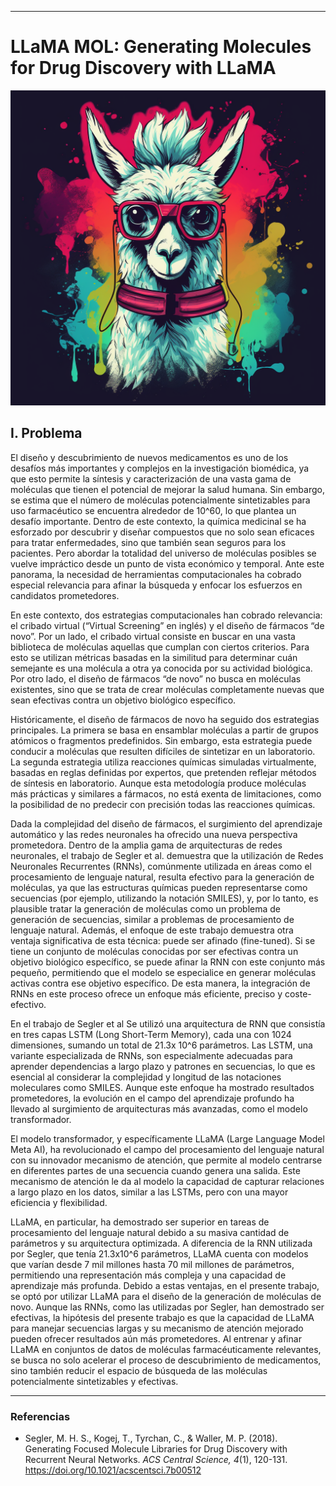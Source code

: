
---

# LLaMA MOL: Generating Molecules for Drug Discovery with LLaMA

![LLaMA - MOL](assets/llama-mol.png) 

## I. Problema

El diseño y descubrimiento de nuevos medicamentos es uno de los desafíos más importantes y complejos en la investigación biomédica, ya que esto permite la síntesis y caracterización de una vasta gama de moléculas que tienen el potencial de mejorar la salud humana. Sin embargo, se estima que el número de moléculas potencialmente sintetizables para uso farmacéutico se encuentra alrededor de 10^60, lo que plantea un desafío importante. Dentro de este contexto, la química medicinal se ha esforzado por descubrir y diseñar compuestos que no solo sean eficaces para tratar enfermedades, sino que también sean seguros para los pacientes. Pero abordar la totalidad del universo de moléculas posibles se vuelve impráctico desde un punto de vista económico y temporal. Ante este panorama, la necesidad de herramientas computacionales ha cobrado especial relevancia para afinar la búsqueda y enfocar los esfuerzos en candidatos prometedores.

En este contexto, dos estrategias computacionales han cobrado relevancia: el cribado virtual (“Virtual Screening” en inglés) y el diseño de fármacos “de novo”. Por un lado, el cribado virtual consiste en buscar en una vasta biblioteca de moléculas aquellas que cumplan con ciertos criterios. Para esto se utilizan métricas basadas en la similitud para determinar cuán semejante es una molécula a otra ya conocida por su actividad biológica. Por otro lado, el diseño de fármacos “de novo” no busca en moléculas existentes, sino que se trata de crear moléculas completamente nuevas que sean efectivas contra un objetivo biológico específico.

Históricamente, el diseño de fármacos de novo ha seguido dos estrategias principales. La primera se basa en ensamblar moléculas a partir de grupos atómicos o fragmentos predefinidos. Sin embargo, esta estrategia puede conducir a moléculas que resulten difíciles de sintetizar en un laboratorio. La segunda estrategia utiliza reacciones químicas simuladas virtualmente, basadas en reglas definidas por expertos, que pretenden reflejar métodos de síntesis en laboratorio. Aunque esta metodología produce moléculas más prácticas y similares a fármacos, no está exenta de limitaciones, como la posibilidad de no predecir con precisión todas las reacciones químicas.

Dada la complejidad del diseño de fármacos, el surgimiento del aprendizaje automático y las redes neuronales ha ofrecido una nueva perspectiva prometedora. Dentro de la amplia gama de arquitecturas de redes neuronales, el trabajo de Segler et al. demuestra que la utilización de Redes Neuronales Recurrentes (RNNs), comúnmente utilizada en áreas como el procesamiento de lenguaje natural, resulta efectivo para la generación de moléculas, ya que las estructuras químicas pueden representarse como secuencias (por ejemplo, utilizando la notación SMILES), y, por lo tanto, es plausible tratar la generación de moléculas como un problema de generación de secuencias, similar a problemas de procesamiento de lenguaje natural. Además, el enfoque de este trabajo demuestra otra ventaja significativa de esta técnica: puede ser afinado (fine-tuned). Si se tiene un conjunto de moléculas conocidas por ser efectivas contra un objetivo biológico específico, se puede afinar la RNN con este conjunto más pequeño, permitiendo que el modelo se especialice en generar moléculas activas contra ese objetivo específico.  De esta manera, la integración de RNNs en este proceso ofrece un enfoque más eficiente, preciso y coste-efectivo.

En el trabajo de Segler et al Se utilizó una arquitectura de RNN que consistía en tres capas LSTM (Long Short-Term Memory), cada una con 1024 dimensiones, sumando un total de 21.3x 10^6 parámetros. Las LSTM, una variante especializada de RNNs, son especialmente adecuadas para aprender dependencias a largo plazo y patrones en secuencias, lo que es esencial al considerar la complejidad y longitud de las notaciones moleculares como SMILES. Aunque este enfoque ha mostrado resultados prometedores, la evolución en el campo del aprendizaje profundo ha llevado al surgimiento de arquitecturas más avanzadas, como el modelo transformador.

El modelo transformador, y específicamente LLaMA (Large Language Model Meta AI), ha revolucionado el campo del procesamiento del lenguaje natural con su innovador mecanismo de atención, que permite al modelo centrarse en diferentes partes de una secuencia cuando genera una salida. Este mecanismo de atención le da al modelo la capacidad de capturar relaciones a largo plazo en los datos, similar a las LSTMs, pero con una mayor eficiencia y flexibilidad.

LLaMA, en particular, ha demostrado ser superior en tareas de procesamiento del lenguaje natural debido a su masiva cantidad de parámetros y su arquitectura optimizada. A diferencia de la RNN utilizada por Segler, que tenía 21.3x10^6 parámetros, LLaMA cuenta con modelos que varían desde 7 mil millones hasta 70 mil millones de parámetros, permitiendo una representación más compleja y una capacidad de aprendizaje más profunda.
Debido a estas ventajas, en el presente trabajo, se optó por utilizar LLaMA para el diseño de la generación de moléculas de novo. Aunque las RNNs, como las utilizadas por Segler, han demostrado ser efectivas, la hipótesis del presente trabajo es que la capacidad de LLaMA para manejar secuencias largas y su mecanismo de atención mejorado pueden ofrecer resultados aún más prometedores. Al entrenar y afinar LLaMA en conjuntos de datos de moléculas farmacéuticamente relevantes, se busca no solo acelerar el proceso de descubrimiento de medicamentos, sino también reducir el espacio de búsqueda de las moléculas potencialmente sintetizables y efectivas.

---
### Referencias
* Segler, M. H. S., Kogej, T., Tyrchan, C., & Waller, M. P. (2018). Generating Focused Molecule Libraries for Drug Discovery with Recurrent Neural Networks. *ACS Central Science, 4*(1), 120-131. https://doi.org/10.1021/acscentsci.7b00512